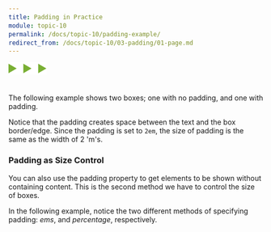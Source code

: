```yaml
---
title: Padding in Practice
module: topic-10
permalink: /docs/topic-10/padding-example/
redirect_from: /docs/topic-10/03-padding/01-page.md
---
```


<img src="./../../../img/arrow-divider.svg" style="width: 75px; border: none; margin: 0px 0 20px 0" />

The following example shows two boxes; one with no padding, and one with padding.

Notice that the padding creates space between the text and the box border/edge. Since the padding is set to `2em`, the size of padding is the same as the width of 2 'm's.

<div class="codepen-embed">
  <p data-height="600" data-theme-id="30567" data-slug-hash="eeBoaX" data-default-tab="css,result" data-user="Media-Ed-Online" data-embed-version="2" data-pen-title="[Topic-09] Padding, Pt. 1" class="codepen"></p>
</div>

### Padding as Size Control

You can also use the padding property to get elements to be shown without containing content. This is the second method we have to control the size of boxes.

In the following example, notice the two different methods of specifying padding: _ems_, and _percentage_, respectively.

<div class="codepen-embed">
  <p data-height="600" data-theme-id="30567" data-slug-hash="BmQeNY" data-default-tab="css,result" data-user="Media-Ed-Online" data-embed-version="2" data-pen-title="[Topic-09] Padding, Pt. 2" class="codepen"></p>
</div>
